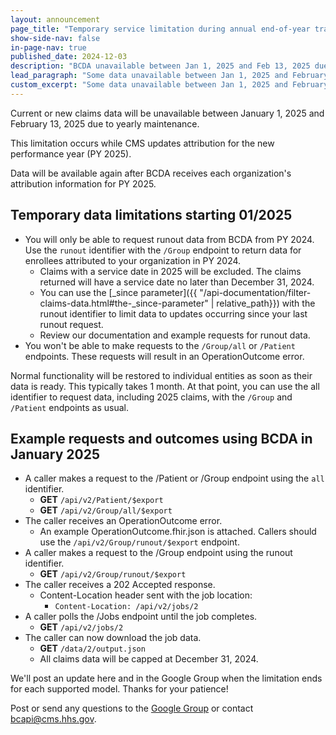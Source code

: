 ```yaml
---
layout: announcement
page_title: "Temporary service limitation during annual end-of-year transition"
show-side-nav: false
in-page-nav: true
published_date: 2024-12-03
description: "BCDA unavailable between Jan 1, 2025 and Feb 13, 2025 due to end-of-year transition."
lead_paragraph: "Some data unavailable between Jan 1, 2025 and February 13, 2025 during end-of-year maintenance."
custom_excerpt: "Some data unavailable between Jan 1, 2025 and February 13, 2025 during end-of-year maintenance."
---
```


Current or new claims data will be unavailable between January 1, 2025 and February 13, 2025 due to yearly maintenance. 

This limitation occurs while CMS updates attribution for the new performance year (PY 2025). 

Data will be available again after BCDA receives each organization's attribution information for PY 2025.

## Temporary data limitations starting 01/2025

- You will only be able to request runout data from BCDA from PY 2024. Use the `runout` identifier with the `/Group` endpoint to return data for enrollees attributed to your organization in PY 2024. 
  - Claims with a service date in 2025 will be excluded. The claims returned will have a service date no later than December 31, 2024. 
  - You can use the [_since parameter]({{ "/api-documentation/filter-claims-data.html#the-_since-parameter" | relative_path}}) with the runout identifier to limit data to updates occurring since your last runout request.
  - Review our documentation and example requests for runout data. 
- You won't be able to make requests to the `/Group/all` or `/Patient` endpoints. These requests will result in an OperationOutcome error.

Normal functionality will be restored to individual entities as soon as their data is ready. This typically takes 1 month. At that point, you can use the all identifier to request data, including 2025 claims, with the `/Group` and `/Patient` endpoints as usual.

## Example requests and outcomes using BCDA in January 2025
- A caller makes a request to the /Patient or /Group endpoint using the `all` identifier.
  - **GET** `/api/v2/Patient/$export`
  - **GET** `/api/v2/Group/all/$export`
- The caller receives an OperationOutcome error.
  - An example OperationOutcome.fhir.json is attached. Callers should use the `/api/v2/Group/runout/$export` endpoint.
- A caller makes a request to the /Group endpoint using the runout identifier.
  - **GET** `/api/v2/Group/runout/$export`
- The caller receives a 202 Accepted response.
  - Content-Location header sent with the job location:
    - `Content-Location: /api/v2/jobs/2`
- A caller polls the /Jobs endpoint until the job completes.
  - **GET** `/api/v2/jobs/2`
- The caller can now download the job data.
  - **GET** `/data/2/output.json`
  - All claims data will be capped at December 31, 2024.

We'll post an update here and in the Google Group when the limitation ends for each supported model. Thanks for your patience!

Post or send any questions to the <a href="https://groups.google.com/g/bc-api" target="_blank" rel="nofollow noreferrer">Google Group</a> or contact [bcapi@cms.hhs.gov](mailto:bcapi@cms.hhs.gov).